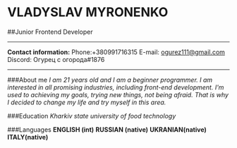 # VLADYSLAV MYRONENKO

##Junior Frontend Developer

---

**Contact information:**
Phone:+380991716315
E-mail: ogurez111@gmail.com
Discord: Огурец с огорода#1876

---

###About me
_I am 21 years old and I am a beginner programmer. I am interested in all promising industries, including front-end development. I'm used to achieving my goals, trying new things, not being afraid. That is why I decided to change my life and try myself in this area._

###Education
_Kharkiv state university of food technology_

###Languages
**ENGLISH (int)**
**RUSSIAN (native)**
**UKRANIAN(native)**
**ITALY(native)**
